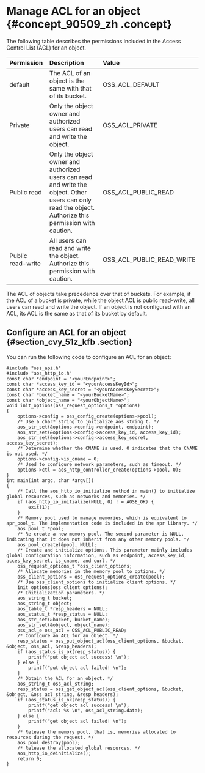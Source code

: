 # Manage ACL for an object {#concept_90509_zh .concept}

The following table describes the permissions included in the Access Control List \(ACL\) for an object.

|Permission|Description|Value|
|:---------|:----------|:----|
|default|The ACL of an object is the same with that of its bucket.|OSS\_ACL\_DEFAULT|
|Private|Only the object owner and authorized users can read and write the object.|OSS\_ACL\_PRIVATE|
|Public read|Only the object owner and authorized users can read and write the object. Other users can only read the object. Authorize this permission with caution.|OSS\_ACL\_PUBLIC\_READ|
|Public read-write|All users can read and write the object. Authorize this permission with caution.|OSS\_ACL\_PUBLIC\_READ\_WRITE|

The ACL of objects take precedence over that of buckets. For example, if the ACL of a bucket is private, while the object ACL is public read-write, all users can read and write the object. If an object is not configured with an ACL, its ACL is the same as that of its bucket by default.

## Configure an ACL for an object {#section_cvy_51z_kfb .section}

You can run the following code to configure an ACL for an object:

```
#include "oss_api.h"
#include "aos_http_io.h"
const char *endpoint = "<yourEndpoint>";
const char *access_key_id = "<yourAccessKeyId>";
const char *access_key_secret = "<yourAccessKeySecret>";
const char *bucket_name = "<yourBucketName>";
const char *object_name = "<yourObjectName>";
void init_options(oss_request_options_t *options)
{
    options->config = oss_config_create(options->pool);
    /* Use a char* string to initialize aos_string_t. */
    aos_str_set(&options->config->endpoint, endpoint);
    aos_str_set(&options->config->access_key_id, access_key_id);
    aos_str_set(&options->config->access_key_secret, access_key_secret);
    /* Determine whether the CNAME is used. 0 indicates that the CNAME is not used. */
    options->config->is_cname = 0;
    /* Used to configure network parameters, such as timeout. */
    options->ctl = aos_http_controller_create(options->pool, 0);
}
int main(int argc, char *argv[])
{
    /* Call the aos_http_io_initialize method in main() to initialize global resources, such as networks and memories. */
    if (aos_http_io_initialize(NULL, 0) ! = AOSE_OK) {
        exit(1);
    }
    /* Memory pool used to manage memories, which is equivalent to apr_pool_t. The implementation code is included in the apr library. */
    aos_pool_t *pool;
    /* Re-create a new memory pool. The second parameter is NULL, indicating that it does not inherit from any other memory pools. */
    aos_pool_create(&pool, NULL);
    /* Create and initialize options. This parameter mainly includes global configuration information, such as endpoint, access_key_id, acces_key_secret, is_cname, and curl. */
    oss_request_options_t *oss_client_options;
    /* Allocate memories in the memory pool to options. */
    oss_client_options = oss_request_options_create(pool);
    /* Use oss_client_options to initialize client options. */
    init_options(oss_client_options);
    /* Initialization parameters. */
    aos_string_t bucket;
    aos_string_t object;
    aos_table_t *resp_headers = NULL; 
    aos_status_t *resp_status = NULL; 
    aos_str_set(&bucket, bucket_name);
    aos_str_set(&object, object_name);
    oss_acl_e oss_acl = OSS_ACL_PUBLIC_READ;
    /* Configure an ACL for an object. */
    resp_status = oss_put_object_acl(oss_client_options, &bucket, &object, oss_acl, &resp_headers);
    if (aos_status_is_ok(resp_status)) {
        printf("put object acl success! \n"); 
    } else {
        printf("put object acl failed! \n"); 
    }
    /* Obtain the ACL for an object. */
    aos_string_t oss_acl_string;
    resp_status = oss_get_object_acl(oss_client_options, &bucket, &object, &oss_acl_string, &resp_headers);
    if (aos_status_is_ok(resp_status)) {
        printf("get object acl success! \n");
        printf("acl: %s \n", oss_acl_string.data);
    } else {
        printf("get object acl failed! \n");
    }
    /* Release the memory pool, that is, memories allocated to resources during the request. */
    aos_pool_destroy(pool);
    /* Release the allocated global resources. */
    aos_http_io_deinitialize();
    return 0;
}
```

